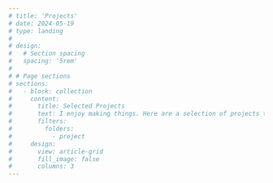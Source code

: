 ```yaml
---
# title: 'Projects'
# date: 2024-05-19
# type: landing
# 
# design:
#   # Section spacing
#   spacing: '5rem'
# 
# # Page sections
# sections:
#   - block: collection
#     content:
#       title: Selected Projects
#       text: I enjoy making things. Here are a selection of projects that I have worked on over the years.
#       filters:
#         folders:
#           - project
#     design:
#       view: article-grid
#       fill_image: false
#       columns: 3
---
```

